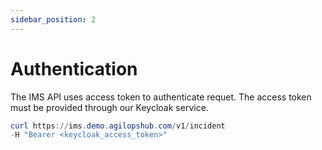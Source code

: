 ```yaml
---
sidebar_position: 2
---
```


# Authentication

The IMS API uses access token to authenticate requet. The access token must be provided through our Keycloak service.

```powershell showLineNumbers
curl https://ims.demo.agilopshub.com/v1/incident 
-H "Bearer <keycloak_access_token>"
```
